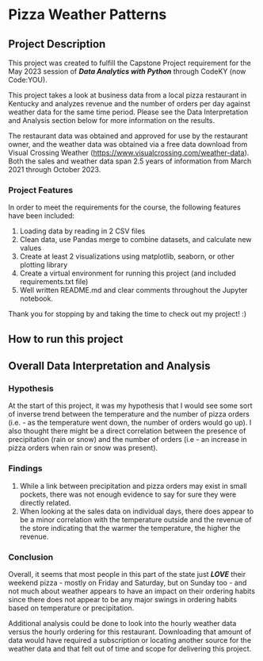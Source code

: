 # Pizza Weather Patterns

## Project Description
This project was created to fulfill the Capstone Project requirement for the May 2023 session of ***Data Analytics with Python*** 
through CodeKY (now Code:YOU).

This project takes a look at business data from a local pizza restaurant in Kentucky and analyzes revenue and the number of orders 
per day against weather data for the same time period. Please see the Data Interpretation and Analysis section below for more 
information on the results.

The restaurant data was obtained and approved for use by the restaurant owner, and the weather data was obtained via a 
free data download from Visual Crossing Weather (https://www.visualcrossing.com/weather-data). Both the sales
and weather data span 2.5 years of information from March 2021 through October 2023. 

### Project Features
In order to meet the requirements for the course, the following features have been included:
1. Loading data by reading in 2 CSV files
2. Clean data, use Pandas merge to combine datasets, and calculate new values
3. Create at least 2 visualizations using matplotlib, seaborn, or other plotting library
4. Create a virtual environment for running this project (and included requirements.txt file)
5. Well written README.md and clear comments throughout the Jupyter notebook.

Thank you for stopping by and taking the time to check out my project! :) 


## How to run this project


## Overall Data Interpretation and Analysis

### Hypothesis
At the start of this project, it was my hypothesis that I would see some sort of inverse trend between the temperature
and the number of pizza orders (i.e. - as the temperature went down, the number of orders would go up). I also thought 
there might be a direct correlation between the presence of precipitation (rain or snow) and the number of orders 
(i.e - an increase in pizza orders when rain or snow was present). 

### Findings
1. While a link between precipitation and pizza orders may exist in small pockets, there was not enough evidence to say for sure they were directly related. 
2. When looking at the sales data on individual days, there does appear to be a minor correlation with the temperature outside and the revenue of the store indicating that the warmer the temperature, the higher the revenue.


### Conclusion
Overall, it seems that most people in this part of the state just ***LOVE*** their weekend pizza - mostly on 
Friday and Saturday, but on Sunday too - and not much about weather appears to have an impact on their ordering habits
since there does not appear to be any major swings in ordering habits based on temperature or precipitation.  

Additional analysis could be done to look into the hourly weather data versus the hourly ordering for this restaurant. 
Downloading that amount of data would have required a subscription or locating another source for the weather data
and that felt out of time and scope for delivering this project. 

